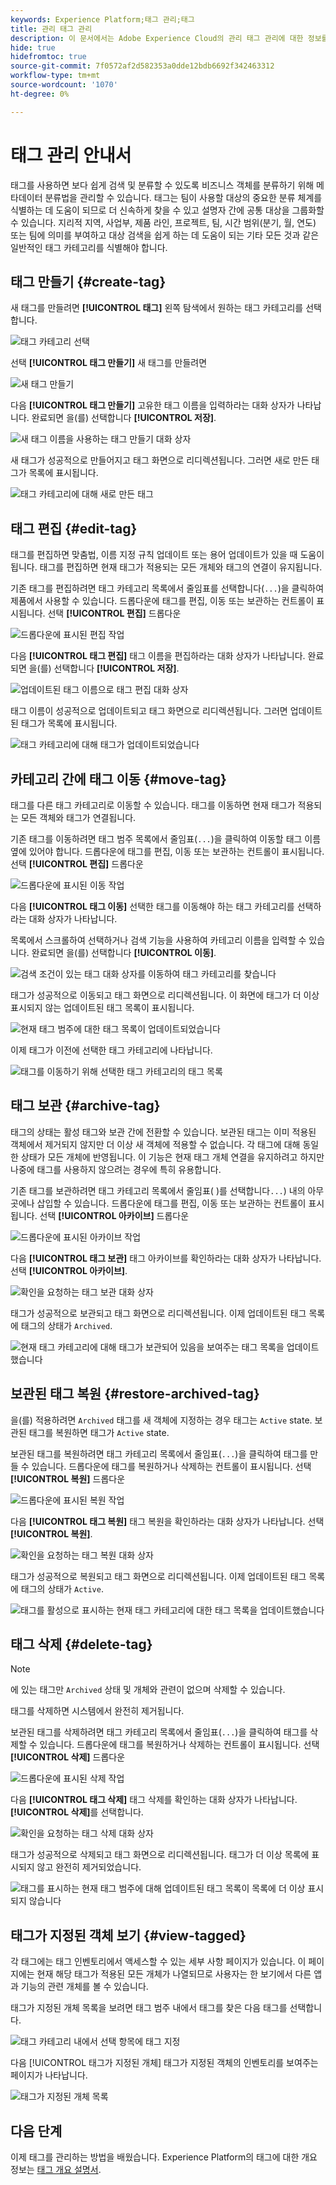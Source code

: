 ```yaml
---
keywords: Experience Platform;태그 관리;태그
title: 관리 태그 관리
description: 이 문서에서는 Adobe Experience Cloud의 관리 태그 관리에 대한 정보를 제공합니다
hide: true
hidefromtoc: true
source-git-commit: 7f0572af2d582353a0dde12bdb6692f342463312
workflow-type: tm+mt
source-wordcount: '1070'
ht-degree: 0%

---
```


# 태그 관리 안내서

태그를 사용하면 보다 쉽게 검색 및 분류할 수 있도록 비즈니스 객체를 분류하기 위해 메타데이터 분류법을 관리할 수 있습니다. 태그는 팀이 사용할 대상의 중요한 분류 체계를 식별하는 데 도움이 되므로 더 신속하게 찾을 수 있고 설명자 간에 공통 대상을 그룹화할 수 있습니다. 지리적 지역, 사업부, 제품 라인, 프로젝트, 팀, 시간 범위(분기, 월, 연도) 또는 팀에 의미를 부여하고 대상 검색을 쉽게 하는 데 도움이 되는 기타 모든 것과 같은 일반적인 태그 카테고리를 식별해야 합니다. 

## 태그 만들기 {#create-tag}

새 태그를 만들려면 **[!UICONTROL 태그]** 왼쪽 탐색에서 원하는 태그 카테고리를 선택합니다.

![태그 카테고리 선택](./images/tag-selection.png)

선택 **[!UICONTROL 태그 만들기]** 새 태그를 만들려면

![새 태그 만들기](./images/new-tag.png)

다음 **[!UICONTROL 태그 만들기]** 고유한 태그 이름을 입력하라는 대화 상자가 나타납니다. 완료되면 을(를) 선택합니다 **[!UICONTROL 저장]**.

![새 태그 이름을 사용하는 태그 만들기 대화 상자](./images/create-tag-dialog.png)

새 태그가 성공적으로 만들어지고 태그 화면으로 리디렉션됩니다. 그러면 새로 만든 태그가 목록에 표시됩니다.

![태그 카테고리에 대해 새로 만든 태그](./images/new-tag-listed.png)

## 태그 편집 {#edit-tag}

태그를 편집하면 맞춤법, 이름 지정 규칙 업데이트 또는 용어 업데이트가 있을 때 도움이 됩니다. 태그를 편집하면 현재 태그가 적용되는 모든 개체와 태그의 연결이 유지됩니다.

기존 태그를 편집하려면 태그 카테고리 목록에서 줄임표를 선택합니다(`...`)을 클릭하여 제품에서 사용할 수 있습니다. 드롭다운에 태그를 편집, 이동 또는 보관하는 컨트롤이 표시됩니다. 선택 **[!UICONTROL 편집]** 드롭다운

![드롭다운에 표시된 편집 작업](./images/edit-action.png)

다음 **[!UICONTROL 태그 편집]** 태그 이름을 편집하라는 대화 상자가 나타납니다. 완료되면 을(를) 선택합니다 **[!UICONTROL 저장]**.

![업데이트된 태그 이름으로 태그 편집 대화 상자](./images/edit-dialog.png)

태그 이름이 성공적으로 업데이트되고 태그 화면으로 리디렉션됩니다. 그러면 업데이트된 태그가 목록에 표시됩니다.

![태그 카테고리에 대해 태그가 업데이트되었습니다](./images/updated-tag-listed.png)

## 카테고리 간에 태그 이동 {#move-tag}

태그를 다른 태그 카테고리로 이동할 수 있습니다. 태그를 이동하면 현재 태그가 적용되는 모든 객체와 태그가 연결됩니다.

기존 태그를 이동하려면 태그 범주 목록에서 줄임표(`...`)을 클릭하여 이동할 태그 이름 옆에 있어야 합니다. 드롭다운에 태그를 편집, 이동 또는 보관하는 컨트롤이 표시됩니다. 선택 **[!UICONTROL 편집]** 드롭다운

![드롭다운에 표시된 이동 작업](./images/move-action.png)

다음 **[!UICONTROL 태그 이동]** 선택한 태그를 이동해야 하는 태그 카테고리를 선택하라는 대화 상자가 나타납니다.

목록에서 스크롤하여 선택하거나 검색 기능을 사용하여 카테고리 이름을 입력할 수 있습니다. 완료되면 을(를) 선택합니다 **[!UICONTROL 이동]**.

![검색 조건이 있는 태그 대화 상자를 이동하여 태그 카테고리를 찾습니다](./images/move-dialog.png)

태그가 성공적으로 이동되고 태그 화면으로 리디렉션됩니다. 이 화면에 태그가 더 이상 표시되지 않는 업데이트된 태그 목록이 표시됩니다.

![현재 태그 범주에 대한 태그 목록이 업데이트되었습니다](./images/current-tag-category.png)

이제 태그가 이전에 선택한 태그 카테고리에 나타납니다.

![태그를 이동하기 위해 선택한 태그 카테고리의 태그 목록](./images/moved-to-tag-category.png)

## 태그 보관 {#archive-tag}

태그의 상태는 활성 태그와 보관 간에 전환할 수 있습니다. 보관된 태그는 이미 적용된 객체에서 제거되지 않지만 더 이상 새 객체에 적용할 수 없습니다. 각 태그에 대해 동일한 상태가 모든 개체에 반영됩니다. 이 기능은 현재 태그 개체 연결을 유지하려고 하지만 나중에 태그를 사용하지 않으려는 경우에 특히 유용합니다.

기존 태그를 보관하려면 태그 카테고리 목록에서 줄임표( )를 선택합니다`...`) 내의 아무 곳에나 삽입할 수 있습니다. 드롭다운에 태그를 편집, 이동 또는 보관하는 컨트롤이 표시됩니다. 선택 **[!UICONTROL 아카이브]** 드롭다운

![드롭다운에 표시된 아카이브 작업](./images/archive-action.png)

다음 **[!UICONTROL 태그 보관]** 태그 아카이브를 확인하라는 대화 상자가 나타납니다. 선택 **[!UICONTROL 아카이브]**.

![확인을 요청하는 태그 보관 대화 상자](./images/archive-dialog.png)

태그가 성공적으로 보관되고 태그 화면으로 리디렉션됩니다. 이제 업데이트된 태그 목록에 태그의 상태가 `Archived`.

![현재 태그 카테고리에 대해 태그가 보관되어 있음을 보여주는 태그 목록을 업데이트했습니다](./images/archive-status.png)

## 보관된 태그 복원 {#restore-archived-tag}

을(를) 적용하려면 `Archived` 태그를 새 객체에 지정하는 경우 태그는 `Active` state. 보관된 태그를 복원하면 태그가 `Active` state.

보관된 태그를 복원하려면 태그 카테고리 목록에서 줄임표(`...`)을 클릭하여 태그를 만들 수 있습니다. 드롭다운에 태그를 복원하거나 삭제하는 컨트롤이 표시됩니다. 선택 **[!UICONTROL 복원]** 드롭다운

![드롭다운에 표시된 복원 작업](./images/restore-action.png)

다음 **[!UICONTROL 태그 복원]** 태그 복원을 확인하라는 대화 상자가 나타납니다. 선택 **[!UICONTROL 복원]**.

![확인을 요청하는 태그 복원 대화 상자](./images/restore-dialog.png)

태그가 성공적으로 복원되고 태그 화면으로 리디렉션됩니다. 이제 업데이트된 태그 목록에 태그의 상태가 `Active`.

![태그를 활성으로 표시하는 현재 태그 카테고리에 대한 태그 목록을 업데이트했습니다](./images/restored-active-status.png)

## 태그 삭제 {#delete-tag}

>[!NOTE]
>
>에 있는 태그만 `Archived` 상태 및 개체와 관련이 없으며 삭제할 수 있습니다.

태그를 삭제하면 시스템에서 완전히 제거됩니다.

보관된 태그를 삭제하려면 태그 카테고리 목록에서 줄임표(`...`)을 클릭하여 태그를 삭제할 수 있습니다. 드롭다운에 태그를 복원하거나 삭제하는 컨트롤이 표시됩니다. 선택 **[!UICONTROL 삭제]** 드롭다운

![드롭다운에 표시된 삭제 작업](./images/delete-action.png)

다음 **[!UICONTROL 태그 삭제]** 태그 삭제를 확인하는 대화 상자가 나타납니다. **[!UICONTROL 삭제]**&#x200B;를 선택합니다.

![확인을 요청하는 태그 삭제 대화 상자](./images/delete-dialog.png)

태그가 성공적으로 삭제되고 태그 화면으로 리디렉션됩니다. 태그가 더 이상 목록에 표시되지 않고 완전히 제거되었습니다.

![태그를 표시하는 현재 태그 범주에 대해 업데이트된 태그 목록이 목록에 더 이상 표시되지 않습니다](./images/deleted-updated-list.png)

## 태그가 지정된 객체 보기 {#view-tagged}

각 태그에는 태그 인벤토리에서 액세스할 수 있는 세부 사항 페이지가 있습니다. 이 페이지에는 현재 해당 태그가 적용된 모든 개체가 나열되므로 사용자는 한 보기에서 다른 앱과 기능의 관련 개체를 볼 수 있습니다.

태그가 지정된 개체 목록을 보려면 태그 범주 내에서 태그를 찾은 다음 태그를 선택합니다.

![태그 카테고리 내에서 선택 항목에 태그 지정](./images/view-tag-selection.png)

다음 [!UICONTROL 태그가 지정된 개체] 태그가 지정된 객체의 인벤토리를 보여주는 페이지가 나타납니다.

![태그가 지정된 개체 목록](./images/tagged-objects.png)

## 다음 단계

이제 태그를 관리하는 방법을 배웠습니다. Experience Platform의 태그에 대한 개요 정보는 [태그 개요 설명서](../overview.md).

